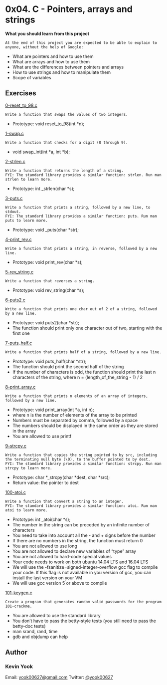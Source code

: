 # 0x04. C - Pointers, arrays and strings

**What you should learn from this project**

    At the end of this project you are expected to be able to explain to anyone, without the help of Google:

* What are pointers and how to use them
* What are arrays and how to use them
* What are the differences between pointers and arrays
* How to use strings and how to manipulate them
* Scope of variables

## Exercises

[0-reset_to_98.c](./0-reset_to_98.c)
```
Write a function that swaps the values of two integers.
```
* Prototype: void reset_to_98(int *n); 

[1-swap.c](./1-swap.c)
```
Write a function that checks for a digit (0 through 9).
```
* void swap_int(int *a, int *b);

[2-strlen.c](./2-strlen.c)
```
Write a function that returns the length of a string.
FYI: The standard library provides a similar function: strlen. Run man strlen to learn more.
```
* Prototype: int _strlen(char *s);

[3-puts.c](./3-puts.c)
```
Write a function that prints a string, followed by a new line, to stdout.
FYI: The standard library provides a similar function: puts. Run man puts to learn more.
```
* Prototype: void _puts(char *str);

[4-print_rev.c](./4-print_rev.c)
```
Write a function that prints a string, in reverse, followed by a new line.
```
* Prototype: void print_rev(char *s);

[5-rev_string.c](./5-rev_string.c)
```
Write a function that reverses a string. 
```
*  Prototype: void rev_string(char *s);

[6-puts2.c](./6-puts2.c)
```
Write a function that prints one char out of 2 of a string, followed by a new line.
```
* Prototype: void puts2(char *str);
* The function should print only one character out of two, starting with the first one

[7-puts_half.c](./7-puts_half.c)
```
Write a function that prints half of a string, followed by a new line.
```
* Prototype: void puts_half(char *str);
* The function should print the second half of the string
* If the number of characters is odd, the function should print the last n characters of the string, where n = (length_of_the_string - 1) / 2

[8-print_array.c](./8-print_array.c)
```
Write a function that prints n elements of an array of integers, followed by a new line.
```
* Prototype: void print_array(int *a, int n);
* where n is the number of elements of the array to be printed
* Numbers must be separated by comma, followed by a space
* The numbers should be displayed in the same order as they are stored in the array
* You are allowed to use printf

[9-strcpy.c](./9-strcpy.c)
```
Write a function that copies the string pointed to by src, including the terminating null byte (\0), to the buffer pointed to by dest.
FYI: The standard library provides a similar function: strcpy. Run man strcpy to learn more.
```
* Prototype: char *_strcpy(char *dest, char *src); 
* Return value: the pointer to dest

[100-atoi.c](./100-atoi.c)
```
Write a function that convert a string to an integer.
FYI: The standard library provides a similar function: atoi. Run man atoi to learn more.
```
* Prototype: int _atoi(char *s);
* The number in the string can be preceded by an infinite number of characters
* You need to take into account all the - and + signs before the number
* If there are no numbers in the string, the function must return 0
* You are not allowed to use long
* You are not allowed to declare new variables of “type” array
* You are not allowed to hard-code special values
* Your code needs to work on both ubuntu 14.04 LTS and 16.04 LTS
* We will use the -fsanitize=signed-integer-overflow gcc flag to compile your code. If this flag is not available in you version of gcc, you can install the last version on your VM
* We will use gcc version 5 or above to compile

[101-keygen.c](./101-keygen.c)
```
Create a program that generates random valid passwords for the program 101-crackme.
```
* You are allowed to use the standard library
* You don’t have to pass the betty-style tests (you still need to pass the betty-doc tests)
* man srand, rand, time
* gdb and objdump can help

## Author
### Kevin Yook 
Email: <yook00627@gmail.com> Twitter: [@yook00627](https://twitter.com/yook00627)
